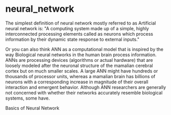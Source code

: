 # neural_network
The simplest definition of neural network mostly referred to as Artificial neural network is:
        "A computing system made up of a simple, highly interconnected processing elements called as neurons which process information by their dynamic state response to external inputs."

Or you can also think ANN as a computational model that is inspired by the way Biological neural networks in the human brain process information.
ANNs are processing devices (algorithms or actual hardware) that are loosely modeled after the neuronal structure of the mamalian cerebral cortex but on much smaller scales. A large ANN might have hundreds or thousands of processor units, whereas a mamalian brain has billions of neurons with a corresponding increase in magnitude of their overall interaction and emergent behavior. Although ANN researchers are generally not concerned with whether their networks accurately resemble biological systems, some have. 

Basics of Neural Network
